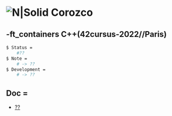 # ![N|Solid](https://i.ibb.co/vsr6w99/original.png) Corozco
## -ft_containers C++(42cursus-2022//Paris)

```sh
$ Status =
	#??
$ Note =
	# -> ??
$ Development =
	# -> ??
```

## Doc =
* [??](??)
